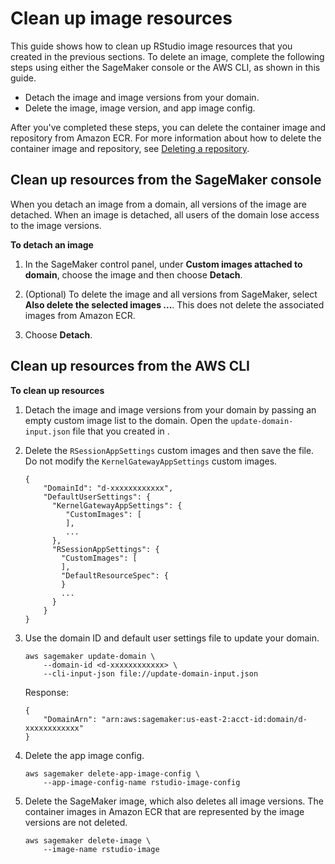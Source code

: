 # Clean up image resources<a name="rstudio-byoi-sdk-cleanup"></a>

This guide shows how to clean up RStudio image resources that you created in the previous sections\. To delete an image, complete the following steps using either the SageMaker console or the AWS CLI, as shown in this guide\.
+ Detach the image and image versions from your domain\.
+ Delete the image, image version, and app image config\.

After you've completed these steps, you can delete the container image and repository from Amazon ECR\. For more information about how to delete the container image and repository, see [Deleting a repository](https://docs.aws.amazon.com/AmazonECR/latest/userguide/repository-delete.html)\.

## Clean up resources from the SageMaker console<a name="rstudio-byoi-sdk-cleanup-console"></a>

When you detach an image from a domain, all versions of the image are detached\. When an image is detached, all users of the domain lose access to the image versions\.

**To detach an image**

1. In the SageMaker control panel, under **Custom images attached to domain**, choose the image and then choose **Detach**\.

1. \(Optional\) To delete the image and all versions from SageMaker, select **Also delete the selected images \.\.\.**\. This does not delete the associated images from Amazon ECR\.

1. Choose **Detach**\.

## Clean up resources from the AWS CLI<a name="rstudio-byoi-sdk-cleanup-cli"></a>

**To clean up resources**

1. Detach the image and image versions from your domain by passing an empty custom image list to the domain\. Open the `update-domain-input.json` file that you created in [](studio-byoi-attach.md#studio-byoi-sdk-attach-current-domain)\.

1. Delete the `RSessionAppSettings` custom images and then save the file\. Do not modify the `KernelGatewayAppSettings` custom images\.

   ```
   {
       "DomainId": "d-xxxxxxxxxxxx",
       "DefaultUserSettings": {
         "KernelGatewayAppSettings": {
            "CustomImages": [
            ],
            ...
         },
         "RSessionAppSettings": { 
           "CustomImages": [ 
           ],
           "DefaultResourceSpec": { 
           }
           ...
         }
       }
   }
   ```

1. Use the domain ID and default user settings file to update your domain\.

   ```
   aws sagemaker update-domain \
       --domain-id <d-xxxxxxxxxxxx> \
       --cli-input-json file://update-domain-input.json
   ```

   Response:

   ```
   {
       "DomainArn": "arn:aws:sagemaker:us-east-2:acct-id:domain/d-xxxxxxxxxxxx"
   }
   ```

1. Delete the app image config\.

   ```
   aws sagemaker delete-app-image-config \
       --app-image-config-name rstudio-image-config
   ```

1. Delete the SageMaker image, which also deletes all image versions\. The container images in Amazon ECR that are represented by the image versions are not deleted\.

   ```
   aws sagemaker delete-image \
       --image-name rstudio-image
   ```